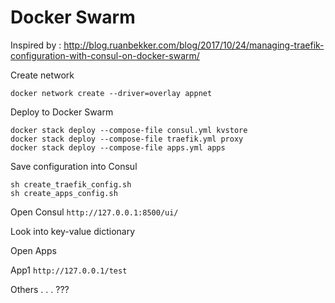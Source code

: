 # Docker Swarm

Inspired by : http://blog.ruanbekker.com/blog/2017/10/24/managing-traefik-configuration-with-consul-on-docker-swarm/


Create network 

`docker network create --driver=overlay appnet`


Deploy to Docker Swarm

```Shell
docker stack deploy --compose-file consul.yml kvstore
docker stack deploy --compose-file traefik.yml proxy
docker stack deploy --compose-file apps.yml apps
```

Save configuration into Consul

```Shell
sh create_traefik_config.sh
sh create_apps_config.sh
```



Open Consul
`http://127.0.0.1:8500/ui/`

Look into key-value dictionary


Open Apps

App1
`http://127.0.0.1/test`


Others . . . ???